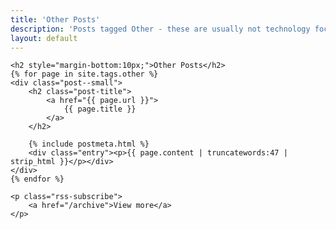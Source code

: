 ```yaml
---
title: 'Other Posts'
description: 'Posts tagged Other - these are usually not technology focused posts, and focus on some other facet of our brilliant world.'
layout: default
---
```


<div class="posts home markdown-body">

    <h2 style="margin-bottom:10px;">Other Posts</h2>
    {% for page in site.tags.other %}
    <div class="post--small">
        <h2 class="post-title">
            <a href="{{ page.url }}">
                {{ page.title }}
            </a>
        </h2>

        {% include postmeta.html %}
        <div class="entry"><p>{{ page.content | truncatewords:47 | strip_html }}</p></div>
    </div>
    {% endfor %}

    <p class="rss-subscribe">
        <a href="/archive">View more</a>
    </p>
</div>
